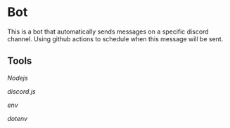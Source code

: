 # Bot
 This is a bot that automatically sends messages on a specific discord channel. Using github actions to schedule when this message will be sent.


## Tools
*Nodejs*

*discord.js*

*env*

*dotenv*

